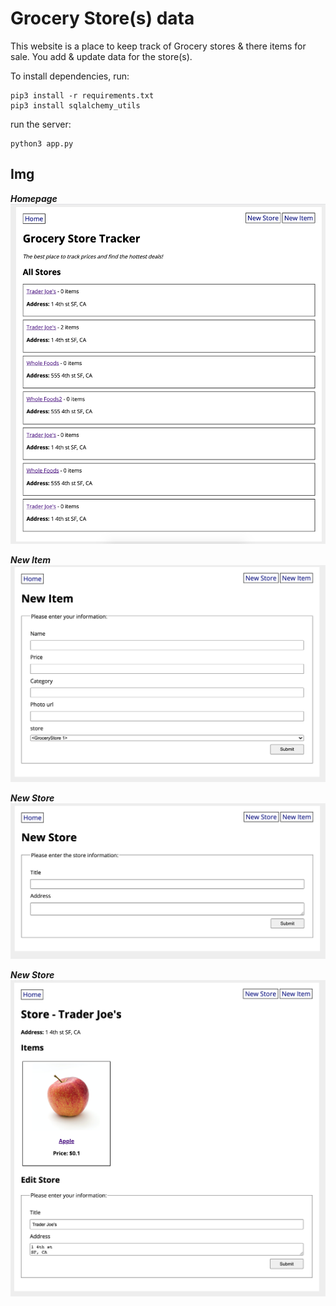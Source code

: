 # Grocery Store(s) data
This website is a place to keep track of Grocery stores & there items for sale. You add & update data for the store(s).

To install dependencies, run:

```
pip3 install -r requirements.txt
pip3 install sqlalchemy_utils
```
run the server:

```
python3 app.py
```

## Img

***Homepage***
<img alt="Screenshot of the grocery-stores-data homepage, it has blocks that hold different stores." src="https://github.com/lwrgithub/grocery-stores-data/blob/master/grocery_app/static/img/readme-img/home.png" />

***New Item***
<img alt="Screenshot of the grocery-stores-data New item page, has a form to fill out for the item." src="https://github.com/lwrgithub/grocery-stores-data/blob/master/grocery_app/static/img/readme-img/new-item.png" />

***New Store***
<img alt="Screenshot of the grocery-stores-data New store page, has form to fill out for the new store." src="https://github.com/lwrgithub/grocery-stores-data/blob/master/grocery_app/static/img/readme-img/new-store.png" />

***New Store***
<img alt="Screenshot of the grocery-stores-data store view page." src="https://github.com/lwrgithub/grocery-stores-data/blob/master/grocery_app/static/img/readme-img/store-view.png" />